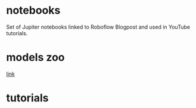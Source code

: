 # notebooks
Set of Jupiter notebooks linked to Roboflow Blogpost and used in YouTube tutorials.

# models zoo

[link](https://models.roboflow.com/)

# tutorials

<!--- AUTOGENERATED-NOTEBOOKS-TABLE

AUTOGENERATED-NOTEBOOKS-TABLE -->